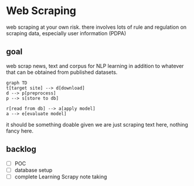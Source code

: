 # Web Scraping

web scraping at your own risk. there involves lots of rule and regulation on scraping data, especially user information (PDPA)

## goal

web scrap news, text and corpus for NLP learning in addition to whatever that can be obtained from published datasets.

```mermaid
graph TD
t[target site] --> d[download]
d --> p[preprocess]
p --> s[store to db]

r[read from db] --> a[apply model]
a --> e[evaluate model]
```

it should be something doable given we are just scraping text here, nothing fancy here.

## backlog

- [ ] POC
- [ ] database setup
- [ ] complete Learning Scrapy note taking